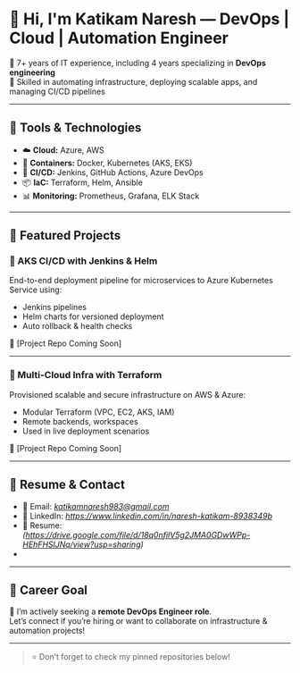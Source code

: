 # 👋 Hi, I'm Katikam Naresh — DevOps | Cloud | Automation Engineer

🔧 7+ years of IT experience, including 4 years specializing in **DevOps engineering**  
🚀 Skilled in automating infrastructure, deploying scalable apps, and managing CI/CD pipelines

---

## 🔧 Tools & Technologies
- ☁️ **Cloud:** Azure, AWS
- 🐳 **Containers:** Docker, Kubernetes (AKS, EKS)
- 🔁 **CI/CD:** Jenkins, GitHub Actions, Azure DevOps
- 📦 **IaC:** Terraform, Helm, Ansible
- 📊 **Monitoring:** Prometheus, Grafana, ELK Stack

---

## 🚀 Featured Projects

### 🔹 AKS CI/CD with Jenkins & Helm
End-to-end deployment pipeline for microservices to Azure Kubernetes Service using:
- Jenkins pipelines
- Helm charts for versioned deployment
- Auto rollback & health checks

📂 [Project Repo Coming Soon]

---

### 🔹 Multi-Cloud Infra with Terraform
Provisioned scalable and secure infrastructure on AWS & Azure:
- Modular Terraform (VPC, EC2, AKS, IAM)
- Remote backends, workspaces
- Used in live deployment scenarios

📂 [Project Repo Coming Soon]

---

## 📄 Resume & Contact

- 📧 Email: *katikamnaresh983@gmail.com*
- 🔗 LinkedIn: *https://www.linkedin.com/in/naresh-katikam-8938349b*
- 📄 Resume: *(https://drive.google.com/file/d/18q0nfilV5g2JMA0GDwWPp-HEhFHSlJNq/view?usp=sharing)*
- 

---

## 🎯 Career Goal

💼 I’m actively seeking a **remote DevOps Engineer role**.  
Let’s connect if you’re hiring or want to collaborate on infrastructure & automation projects!

---

> ⭐️ Don’t forget to check my pinned repositories below!
